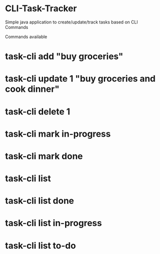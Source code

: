 # CLI-Task-Tracker
Simple java application to create/update/track tasks based on CLI Commands

Commands available

# task-cli add "buy groceries"
# task-cli update 1 "buy groceries and cook dinner"
# task-cli delete 1
# task-cli mark in-progress
# task-cli mark done
# task-cli list
# task-cli list done
# task-cli list in-progress
# task-cli list to-do
